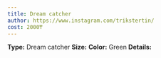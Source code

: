 ```yaml
---
title: Dream catcher
author: https://www.instagram.com/trikstertin/
cost: 2000₸
---
```

**Type:** Dream catcher
**Size:**
**Color:** Green
**Details:**
